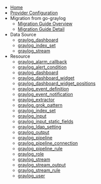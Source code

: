 * [Home](/)
* [Provider Configuration](provider.md)
* Migration from go-graylog
  * [Migration Guide Overview](migration/migration_guide.md)
  * [Migration Guide Detail](migration/migration_guide_detail.md)
* Data Source
  * [graylog_dashboard](data-sources/dashboard.md)
  * [graylog_index_set](data-sources/index_set.md)
  * [graylog_stream](data-sources/stream.md)
* Resource
  * [graylog_alarm_callback](resources/alarm_callback.md)
  * [graylog_alert_condition](resources/alert_condition.md)
  * [graylog_dashboard](resources/dashboard.md)
  * [graylog_dashboard_widget](resources/dashboard_widget.md)
  * [graylog_dashboard_widget_positions](resources/dashboard_widget_positions.md)
  * [graylog_event_definition](resources/event_definition.md)
  * [graylog_event_notification](resources/event_notification.md)
  * [graylog_extractor](resources/extractor.md)
  * [graylog_grok_pattern](resources/grok_pattern.md)
  * [graylog_index_set](resources/index_set.md)
  * [graylog_input](resources/input.md)
  * [graylog_input_static_fields](resources/input_static_fields.md)
  * [graylog_ldap_setting](resources/ldap_setting.md)
  * [graylog_output](resources/output.md)
  * [graylog_pipeline](resources/pipeline.md)
  * [graylog_pipeline_connection](resources/pipeline_connection.md)
  * [graylog_pipeline_rule](resources/pipeline_rule.md)
  * [graylog_role](resources/role.md)
  * [graylog_stream](resources/stream.md)
  * [graylog_stream_output](resources/stream_output.md)
  * [graylog_stream_rule](resources/stream_rule.md)
  * [graylog_user](resources/user.md)
